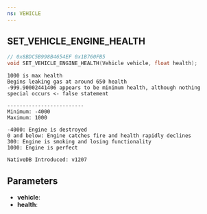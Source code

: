 ```yaml
---
ns: VEHICLE
---
```

## SET_VEHICLE_ENGINE_HEALTH

```c
// 0x8BDC5B998B4654EF 0x1B760FB5
void SET_VEHICLE_ENGINE_HEALTH(Vehicle vehicle, float health);
```

```
1000 is max health
Begins leaking gas at around 650 health
-999.90002441406 appears to be minimum health, although nothing special occurs <- false statement

-------------------------
Minimum: -4000
Maximum: 1000

-4000: Engine is destroyed
0 and below: Engine catches fire and health rapidly declines
300: Engine is smoking and losing functionality
1000: Engine is perfect

NativeDB Introduced: v1207
```

## Parameters
* **vehicle**:
* **health**:
